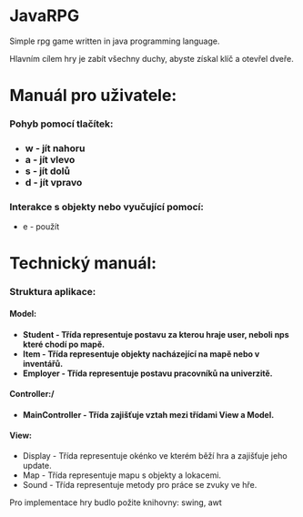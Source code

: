 # JavaRPG
<p>Simple rpg game written in java programming language.</p>
<p>Hlavním cílem hry je zabít všechny duchy, abyste získal klíč a otevřel dveře.</p>

<h1>Manuál pro uživatele:</h1>

<h3>Pohyb pomocí tlačítek:<h3>
  <ul>
    <li><strong>w</strong> - jít nahoru</li>
    <li><strong>a</strong> - jít vlevo</li>
    <li><strong>s</strong> - jít dolů</li>
    <li><strong>d</strong> - jít vpravo</li>
  </ul>

<h3>Interakce s objekty nebo vyučující pomocí:</h3>
    <ul>
      <li>e - použít</li>
    </ul>
  
  
<h1>Technický manuál:</h2>
<h3>Struktura aplikace:</h3>
<h4>Model:<h4>
 <ul>
   <li>Student - Třída representuje postavu za kterou hraje user, neboli nps které chodí po mapě.
   <li>Item - Třída representuje objekty nacházející na mapě nebo v inventářů.
   <li>Employer - Třída representuje postavu pracovníků na univerzitě.
 </ul>
<h4>Controller:/<h4>
 <ul>
   <li>MainController - Třída zajišťuje vztah mezi třídami View a Model.
 </ul>
<h4>View:</h4>
 <ul>
    <li>Display - Třída representuje okénko ve kterém běží hra a zajišťuje jeho update.
    <li>Map - Třída representuje mapu s objekty a lokacemi.
    <li>Sound - Třída representuje metody pro práce se zvuky ve hře.
 </ul>

Pro implementace hry budlo požite knihovny: swing, awt
